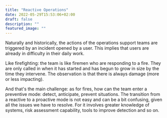 ```yaml
---
title: "Reactive Operations"
date: 2022-05-29T15:53:06+02:00
draft: false
description: ""
featured_image: ""
---
```


Naturally and historically, the actions of the operations support teams are triggered by an incident opened by a user. This implies that users are already in difficulty in their daily work. 
 
Like firefighting: the team is like firemen who are responding to a fire. They are only called in when it has started and has begun to grow in size by the time they intervene. The observation is that there is always damage (more or less impacting). 
 
And that's the main challenge: as for fires, how can the team enter a preventive mode: detect, anticipate, prevent situations.  The transition from a reactive to a proactive mode is not easy and can be a bit confusing, given all the issues we have to resolve. For it involves greater knowledge of systems, risk assessment capability, tools to improve detection and so on. 
